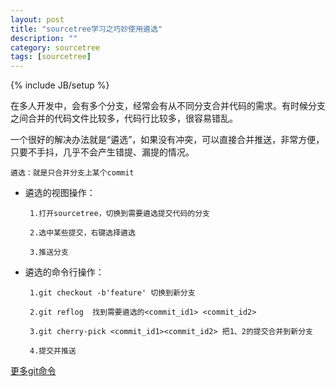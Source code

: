 ```yaml
---
layout: post
title: "sourcetree学习之巧妙使用遴选"
description: ""
category: sourcetree
tags: [sourcetree]
---
```

{% include JB/setup %}

在多人开发中，会有多个分支，经常会有从不同分支合并代码的需求。有时候分支之间合并的代码文件比较多，代码行比较多，很容易错乱。

一个很好的解决办法就是“遴选”，如果没有冲突，可以直接合并推送，非常方便，只要不手抖，几乎不会产生错提、漏提的情况。

    遴选：就是只合并分支上某个commit

 - 遴选的视图操作：

        1.打开sourcetree，切换到需要遴选提交代码的分支

        2.选中某些提交，右键选择遴选

        3.推送分支

 - 遴选的命令行操作：

        1.git checkout -b'feature' 切换到新分支

        2.git reflog  找到需要遴选的<commit_id1> <commit_id2>

        3.git cherry-pick <commit_id1><commit_id2> 把1、2的提交合并到新分支

        4.提交并推送

[更多git命令][1]

 [1]: https://www.cnblogs.com/garryfu/p/7988444.html